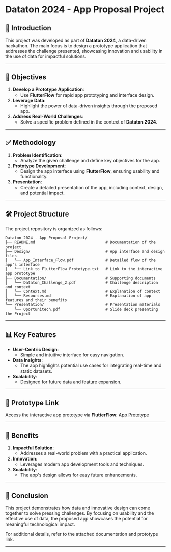 # Dataton 2024 - App Proposal Project

## 📌 Introduction
This project was developed as part of **Dataton 2024**, a data-driven hackathon. The main focus is to design a prototype application that addresses the challenge presented, showcasing innovation and usability in the use of data for impactful solutions.

---

## 🎯 Objectives
1. **Develop a Prototype Application**:
   - Use **FlutterFlow** for rapid app prototyping and interface design.
2. **Leverage Data**:
   - Highlight the power of data-driven insights through the proposed app.
3. **Address Real-World Challenges**:
   - Solve a specific problem defined in the context of **Dataton 2024**.

---

## ✅ Methodology
1. **Problem Identification**:
   - Analyze the given challenge and define key objectives for the app.
2. **Prototype Development**:
   - Design the app interface using **FlutterFlow**, ensuring usability and functionality.
3. **Presentation**:
   - Create a detailed presentation of the app, including context, design, and potential impact.

---

## 🛠️ Project Structure
The project repository is organized as follows:
```
Dataton 2024 - App Proposal Project/
├── README.md                               # Documentation of the project
├── Design/                                 # App interface and design files
│   └── App_Interface_Flow.pdf              # Detailed flow of the app's interface
│   └── Link_to_FlutterFlow_Prototype.txt   # Link to the interactive app prototype
├── Documentation/                          # Supporting documents
│   └── Dataton_Challenge_2.pdf             # Challenge description and context
│   └── Context.md                          # Explanation of context
│   └── Resourses.md                        # Explanation of app features and their benefits
└── Presentation/                           # Presentation materials
    └── Oportunitech.pdf                    # Slide deck presenting the Project
```
---

## 📊 Key Features
- **User-Centric Design**:
  - Simple and intuitive interface for easy navigation.
- **Data Insights**:
  - The app highlights potential use cases for integrating real-time and static datasets.
- **Scalability**:
  - Designed for future data and feature expansion.

---

## 🔗 Prototype Link
Access the interactive app prototype via **FlutterFlow**:
[App Prototype](https://oportunitech-10s6u8.flutterflow.app)

---

## 🎉 Benefits
1. **Impactful Solution**:
   - Addresses a real-world problem with a practical application.
2. **Innovation**:
   - Leverages modern app development tools and techniques.
3. **Scalability**:
   - The app's design allows for easy future enhancements.

---

## 🏁 Conclusion
This project demonstrates how data and innovative design can come together to solve pressing challenges. By focusing on usability and the effective use of data, the proposed app showcases the potential for meaningful technological impact.

For additional details, refer to the attached documentation and prototype link.

---
